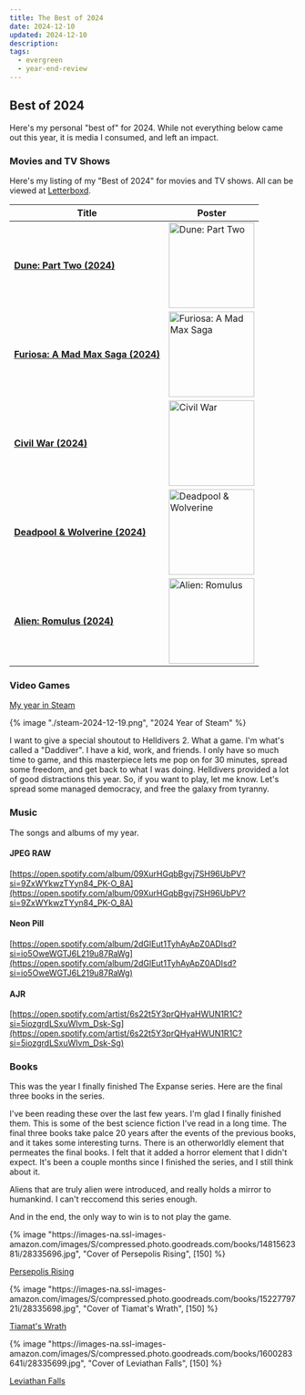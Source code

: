 ```yaml
---
title: The Best of 2024
date: 2024-12-10
updated: 2024-12-10
description: 
tags:
  - evergreen
  - year-end-review
---
```

## Best of 2024

Here's my personal "best of" for 2024. While not everything below came out this year, it is media I consumed, and left an impact.

### Movies and TV Shows

Here's my listing of my "Best of 2024" for movies and TV shows. All can be viewed at [Letterboxd](https://letterboxd.com/b00ksc0ut/list/best-of-2024/).

| **Title**                                | **Poster**                                                                                                             |
|------------------------------------------|-------------------------------------------------------------------------------------------------------------------------|
| [**Dune: Part Two (2024)**](https://letterboxd.com/film/dune-part-two/)      | <img src="https://a.ltrbxd.com/resized/film-poster/6/1/7/4/4/3/617443-dune-part-two-0-1000-0-1500-crop.jpg" alt="Dune: Part Two" width="150"> |
| [**Furiosa: A Mad Max Saga (2024)**](https://letterboxd.com/film/furiosa/)  | <img src="https://a.ltrbxd.com/resized/film-poster/7/0/5/2/2/1/705221-furiosa-a-mad-max-saga-0-1000-0-1500-crop.jpg" alt="Furiosa: A Mad Max Saga" width="150"> |
| [**Civil War (2024)**](https://letterboxd.com/film/civil-war-2024/)         | <img src="https://a.ltrbxd.com/resized/film-poster/8/3/4/6/5/6/834656-civil-war-0-1000-0-1500-crop.jpg" alt="Civil War" width="150">         |
| [**Deadpool & Wolverine (2024)**](https://letterboxd.com/film/deadpool-3/) | <img src="https://a.ltrbxd.com/resized/film-poster/4/6/2/8/7/0/462870-deadpool-wolverine-0-1000-0-1500-crop.jpg" alt="Deadpool & Wolverine" width="150"> |
| [**Alien: Romulus (2024)**](https://letterboxd.com/film/alien-romulus/)    | <img src="https://a.ltrbxd.com/resized/film-poster/8/5/0/4/5/9/850459-alien-romulus-0-1000-0-1500-crop.jpg" alt="Alien: Romulus" width="150"> |

### Video Games

[My year in Steam](https://s.team/y24/gffcqjn?l=english)

{% image "./steam-2024-12-19.png", "2024 Year of Steam" %}

I want to give a special shoutout to Helldivers 2. What a game. I'm what's called a "Daddiver". I have a kid, work, and friends. I only have so much time to game, and this masterpiece lets me pop on for 30 minutes, spread some freedom, and get back to what I was doing. Helldivers provided a lot of good distractions this year. So, if you want to play, let me know. Let's spread some managed democracy, and free the galaxy from tyranny.

### Music

The songs and albums of my year.

#### JPEG RAW

[https://open.spotify.com/album/09XurHGqbBgvj7SH96UbPV?si=9ZxWYkwzTYyn84_PK-O_8A](https://open.spotify.com/album/09XurHGqbBgvj7SH96UbPV?si=9ZxWYkwzTYyn84_PK-O_8A)

#### Neon Pill

[https://open.spotify.com/album/2dGlEut1TyhAyApZ0ADIsd?si=io5OweWGTJ6L219u87RaWg](https://open.spotify.com/album/2dGlEut1TyhAyApZ0ADIsd?si=io5OweWGTJ6L219u87RaWg)

#### AJR

[https://open.spotify.com/artist/6s22t5Y3prQHyaHWUN1R1C?si=5iozgrdLSxuWIvm_Dsk-Sg](https://open.spotify.com/artist/6s22t5Y3prQHyaHWUN1R1C?si=5iozgrdLSxuWIvm_Dsk-Sg)

### Books

This was the year I finally finished The Expanse series. Here are the final three books in the series.

I've been reading these over the last few years. I'm glad I finally finished them. This is some of the best science fiction I've read in a long time. The final three books take palce 20 years after the events of the previous books, and it takes some interesting turns. There is an otherworldly element that permeates the final books. I felt that it added a horror element that I didn't expect. It's been a couple months since I finished the series, and I still think about it.

Aliens that are truly alien were introduced, and really holds a mirror to humankind. I can't reccomend this series enough.

And in the end, the only way to win is to not play the game.

<div class="books-row">
  <div class="book">
    {% image "https://images-na.ssl-images-amazon.com/images/S/compressed.photo.goodreads.com/books/1481562381i/28335696.jpg", "Cover of Persepolis Rising", [150] %}
    <p><a href="https://www.goodreads.com/book/show/28335696-persepolis-rising" class="book-link">Persepolis Rising</a></p>
  </div>
  <div class="book">
    {% image "https://images-na.ssl-images-amazon.com/images/S/compressed.photo.goodreads.com/books/1522779721i/28335698.jpg", "Cover of Tiamat's Wrath", [150] %}
    <p><a href="https://www.goodreads.com/book/show/28335698-tiamat-s-wrath" class="book-link">Tiamat's Wrath</a></p>
  </div>
  <div class="book">
    {% image "https://images-na.ssl-images-amazon.com/images/S/compressed.photo.goodreads.com/books/1600283641i/28335699.jpg", "Cover of Leviathan Falls", [150] %}
    <p><a href="https://www.goodreads.com/book/show/28335699-leviathan-falls" class="book-link">Leviathan Falls</a></p>
  </div>
</div>
